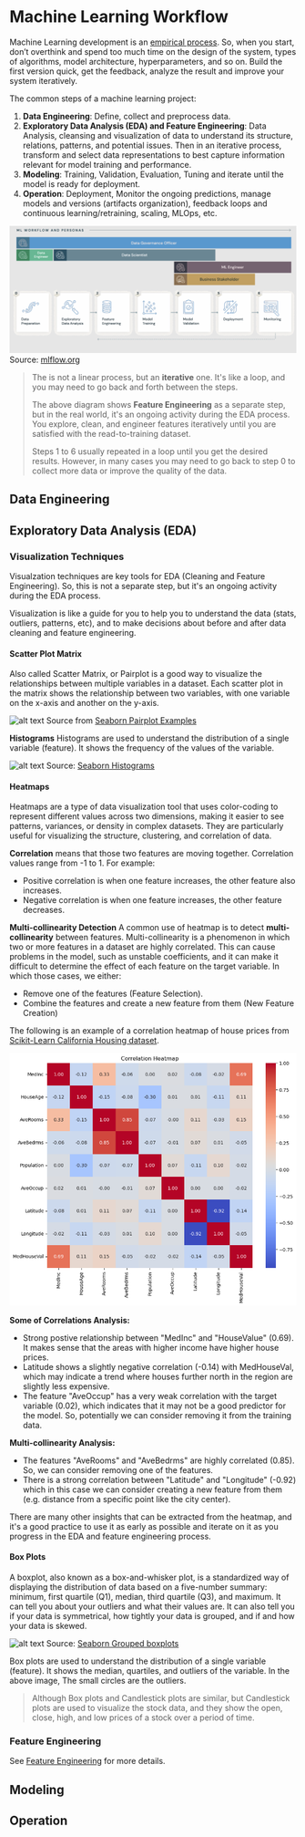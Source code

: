 # Machine Learning Workflow

Machine Learning development is an [empirical process](https://www.deeplearning.ai/the-batch/iteration-in-ai-development/). So, when you start, don’t overthink and spend too much time on the design of the system, types of algorithms, model architecture, hyperparameters, and so on. Build the first version quick, get the feedback, analyze the result and improve your system iteratively.

The common steps of a machine learning project:
1. **Data Engineering**: Define, collect and preprocess data.
2. **Exploratory Data Analysis (EDA) and Feature Engineering**: Data Analysis, cleansing and visualization of data to understand its structure, relations, patterns, and potential issues. Then in an iterative process, transform and select data representations to best capture information relevant for model training and performance.
3. **Modeling**: Training, Validation, Evaluation, Tuning and iterate until the model is ready for deployment.
4. **Operation**: Deployment, Monitor the ongoing predictions, manage models and versions (artifacts organization), feedback loops and continuous learning/retraining, scaling, MLOps, etc.





![](images/ml_workflow_mlflow.png)
Source: [mlflow.org](https://mlflow.org/docs/latest/introduction/index.html)

> The is not a linear process, but an **iterative** one. It's like a loop, and you may need to go back and forth between the steps.
>
> The above diagram shows **Feature Engineering** as a separate step, but in the real world, it's an ongoing activity during the EDA process. You explore, clean, and engineer features iteratively until you are satisfied with the read-to-training dataset.
>
> Steps 1 to 6 usually repeated in a loop until you get the desired results. However, in many cases you may need to go back to step 0 to collect more data or improve the quality of the data.


## Data Engineering

## Exploratory Data Analysis (EDA)

### Visualization Techniques
Visualzation techniques are key tools for EDA (Cleaning and Feature Engineering). So, this is not a separate step, but it's an ongoing activity during the EDA process.

Visualization is like a guide for you to help you to understand the data (stats, outliers, patterns, etc), and to make decisions about before and after data cleaning and feature engineering.

#### Scatter Plot Matrix
Also called Scatter Matrix, or Pairplot is a good way to visualize the relationships between multiple variables in a dataset. Each scatter plot in the matrix shows the relationship between two variables, with one variable on the x-axis and another on the y-axis.

![alt text](images/eda_visualization_pairplot_1_0.png)
Source from [Seaborn Pairplot Examples](https://seaborn.pydata.org/generated/seaborn.pairplot.html)


**Histograms**
Histograms are used to understand the distribution of a single variable (feature). It shows the frequency of the values of the variable.

![alt text](images/eda_visualization_histplot_1_0.png) Source: [Seaborn Histograms](https://seaborn.pydata.org/generated/seaborn.histplot.html)

#### Heatmaps
Heatmaps are a type of data visualization tool that uses color-coding to represent different values across two dimensions, making it easier to see patterns, variances, or density in complex datasets. They are particularly useful for visualizing the structure, clustering, and correlation of data.

**Correlation** means that those two features are moving together. Correlation values range from -1 to 1. For example:
- Positive correlation is when one feature increases, the other feature also increases.
- Negative correlation is when one feature increases, the other feature decreases.


**Multi-collinearity Detection**
A common use of heatmap is to detect **multi-collinearity** between features. Multi-collinearity is a phenomenon in which two or more features in a dataset are highly correlated. This can cause problems in the model, such as unstable coefficients, and it can make it difficult to determine the effect of each feature on the target variable. In which those cases, we either:
- Remove one of the features (Feature Selection).
- Combine the features and create a new feature from them (New Feature Creation)


The following is an example of a correlation heatmap of house prices from [Scikit-Learn California Housing dataset](https://scikit-learn.org/stable/modules/generated/sklearn.datasets.fetch_california_housing.html).

![alt text](images/eda_correlation_heatmap.png)

**Some of Correlations Analysis:**
- Strong postive relationship between "MedInc" and "HouseValue" (0.69). It makes sense that the areas with higher income have higher house prices.
- Latitude shows a slightly negative correlation (-0.14) with MedHouseVal, which may indicate a trend where houses further north in the region are slightly less expensive.
- The feature "AveOccup" has a very weak correlation with the target variable (0.02), which indicates that it may not be a good predictor for the model. So, potentially we can consider removing it from the training data.

**Multi-collinearity Analysis:**
- The features "AveRooms" and "AveBedrms" are highly correlated (0.85).  So, we can consider removing one of the features.
- There is a strong correlation between "Latitude" and "Longitude" (-0.92) which in this case we can consider creating a new feature from them (e.g. distance from a specific point like the city center).

There are many other insights that can be extracted from the heatmap, and it's a good practice to use it as early as possible and iterate on it as you progress in the EDA and feature engineering process.

#### Box Plots
A boxplot, also known as a box-and-whisker plot, is a standardized way of displaying the distribution of data based on a five-number summary: minimum, first quartile (Q1), median, third quartile (Q3), and maximum. It can tell you about your outliers and what their values are. It can also tell you if your data is symmetrical, how tightly your data is grouped, and if and how your data is skewed.


![alt text](images/eda_visualization_boxplot.png)
Source: [Seaborn Grouped boxplots](https://seaborn.pydata.org/examples/grouped_boxplot.html)

Box plots are used to understand the distribution of a single variable (feature). It shows the median, quartiles, and outliers of the variable. In the above image, The small circles are the outliers.

> Although Box plots and Candlestick plots are similar, but Candlestick plots are used to visualize the stock data, and they show the open, close, high, and low prices of a stock over a period of time.


### Feature Engineering
See [Feature Engineering](ai/feature_engineering.md) for more details.

## Modeling

## Operation
